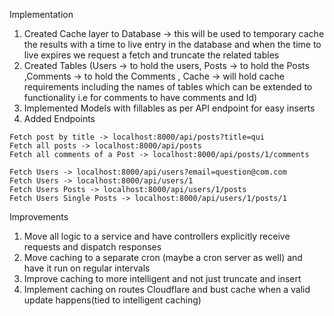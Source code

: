 Implementation
1) Created Cache layer to Database -> this will be used to temporary cache the results with a time to live entry in the database and when the time to live expires we request a fetch and truncate the related tables
2) Created Tables (Users -> to hold the users, Posts -> to hold the Posts ,Comments -> to hold the Comments , Cache -> will hold cache requirements including the names of tables which can be extended to functionality i.e for comments to have comments and Id)
2) Implemented Models with fillables as per API endpoint for easy inserts
3) Added Endpoints


```
Fetch post by title -> localhost:8000/api/posts?title=qui
Fetch all posts -> localhost:8000/api/posts
Fetch all comments of a Post -> localhost:8000/api/posts/1/comments
```

```
Fetch Users -> localhost:8000/api/users?email=question@com.com
Fetch Users -> localhost:8000/api/users/1
Fetch Users Posts -> localhost:8000/api/users/1/posts
Fetch Users Single Posts -> localhost:8000/api/users/1/posts/1
```

Improvements
1) Move all logic to a service and have controllers explicitly receive requests and dispatch responses
2) Move caching to a separate cron  (maybe a cron server as well) and have it run on regular intervals
3) Improve caching to more intelligent and not just truncate and insert
4) Implement caching on routes Cloudflare and bust cache when a valid update happens(tied to intelligent caching)


